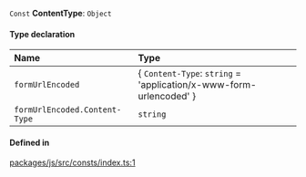 `Const` **ContentType**: `Object`

#### Type declaration

| Name                          | Type                                                               |
| :---------------------------- | :----------------------------------------------------------------- |
| `formUrlEncoded`              | { `Content-Type`: `string` = 'application/x-www-form-urlencoded' } |
| `formUrlEncoded.Content-Type` | `string`                                                           |

#### Defined in

[packages/js/src/consts/index.ts:1](https://github.com/logto-io/js/blob/f0f78e6/packages/js/src/consts/index.ts#L1)
